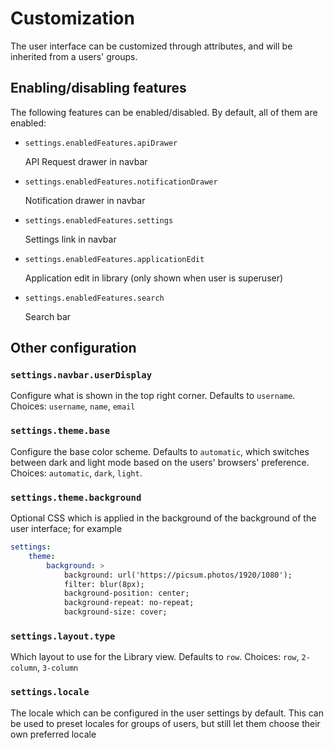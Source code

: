 # Customization

The user interface can be customized through attributes, and will be inherited from a users' groups.

## Enabling/disabling features

The following features can be enabled/disabled. By default, all of them are enabled:

-   `settings.enabledFeatures.apiDrawer`

    API Request drawer in navbar

-   `settings.enabledFeatures.notificationDrawer`

    Notification drawer in navbar

-   `settings.enabledFeatures.settings`

    Settings link in navbar

-   `settings.enabledFeatures.applicationEdit`

    Application edit in library (only shown when user is superuser)

-   `settings.enabledFeatures.search`

    Search bar

## Other configuration

### `settings.navbar.userDisplay`

Configure what is shown in the top right corner. Defaults to `username`. Choices: `username`, `name`, `email`

### `settings.theme.base`

Configure the base color scheme. Defaults to `automatic`, which switches between dark and light mode based on the users' browsers' preference. Choices: `automatic`, `dark`, `light`.

### `settings.theme.background`

Optional CSS which is applied in the background of the background of the user interface; for example

```yaml
settings:
    theme:
        background: >
            background: url('https://picsum.photos/1920/1080');
            filter: blur(8px);
            background-position: center;
            background-repeat: no-repeat;
            background-size: cover;
```

### `settings.layout.type`

Which layout to use for the Library view. Defaults to `row`. Choices: `row`, `2-column`, `3-column`

### `settings.locale`

The locale which can be configured in the user settings by default. This can be used to preset locales for groups of users, but still let them choose their own preferred locale
